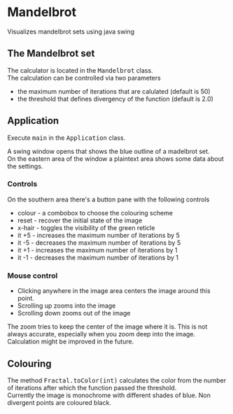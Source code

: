 # Mandelbrot
Visualizes mandelbrot sets using java swing

## The Mandelbrot set
The calculator is located in the <tt>Mandelbrot</tt> class.<br>
The calculation can be controlled via two parameters
* the maximum number of iterations that are calulated (default is 50)
* the threshold that defines divergency of the function (default is 2.0)

## Application
Execute <tt>main</tt> in the <tt>Application</tt> class.

A swing window opens that shows the blue outline of a madelbrot set.<br>
On the eastern area of the window a plaintext area shows some data about the settings.

### Controls
On the southern area there's a button pane with the following controls
* colour - a combobox to choose the colouring scheme
* reset - recover the initial state of the image
* x-hair - toggles the visibility of the green reticle
* it +5 - increases the maximum number of iterations by 5
* it -5 - decreases the maximum number of iterations by 5
* it +1 - increases the maximum number of iterations by 1
* it -1 - decreases the maximum number of iterations by 1

### Mouse control
* Clicking anywhere in the image area centers the image around this point.
* Scrolling up zooms into the image
* Scrolling down zooms out of the image

The zoom tries to keep the center of the image where it is.
This is not always accurate, especially when you zoom deep into the image.
Calculation might be improved in the future.  

## Colouring
The method <tt>Fractal.toColor(int)</tt> calculates the color from the number of iterations
after which the function passed the threshold.<br>
Currently the image is monochrome with different shades of blue.
Non divergent points are coloured black.
